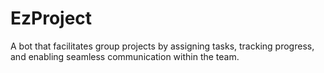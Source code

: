 # EzProject
A bot that facilitates group projects by assigning tasks, tracking progress, and enabling seamless communication within the team.
